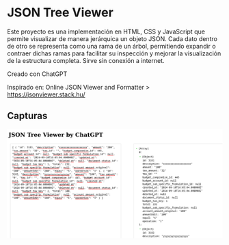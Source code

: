 # JSON Tree Viewer

Este proyecto es una implementación en HTML, CSS y JavaScript que permite
visualizar de manera jerárquica un objeto JSON. Cada dato dentro de otro se
representa como una rama de un árbol, permitiendo expandir o contraer dichas
ramas para facilitar su inspección y mejorar la visualización de la estructura
completa. Sirve sin conexión a internet.

Creado con ChatGPT

Inspirado en: Online JSON Viewer and Formatter > https://jsonviewer.stack.hu/

## Capturas

![1.png](1.png "1.png")
